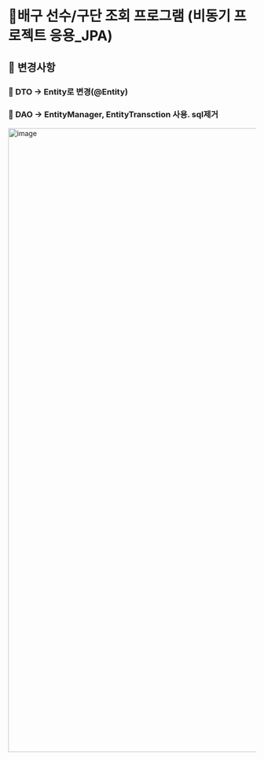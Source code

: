 
# 🌿배구 선수/구단 조회 프로그램 (비동기 프로젝트 응용_JPA)
## 🌱 변경사항 
### 🌼 DTO -> Entity로 변경(@Entity)
### 🌼 DAO -> EntityManager, EntityTransction 사용. sql제거

<img width="1269" alt="image" src="https://user-images.githubusercontent.com/117498827/213644256-29c18828-fe78-4e19-9914-fff64f216edc.png">

